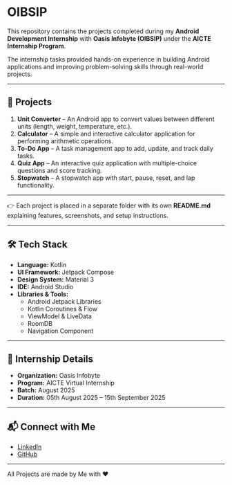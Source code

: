 # OIBSIP
This repository contains the projects completed during my **Android Development Internship** with **Oasis Infobyte (OIBSIP)** under the **AICTE Internship Program**.  

The internship tasks provided hands-on experience in building Android applications and improving problem-solving skills through real-world projects.  

---

## 🚀 Projects  

1. **Unit Converter** – An Android app to convert values between different units (length, weight, temperature, etc.).  
2. **Calculator** – A simple and interactive calculator application for performing arithmetic operations.  
3. **To-Do App** – A task management app to add, update, and track daily tasks.  
4. **Quiz App** – An interactive quiz application with multiple-choice questions and score tracking.  
5. **Stopwatch** – A stopwatch app with start, pause, reset, and lap functionality.  

---

👉 Each project is placed in a separate folder with its own **README.md** explaining features, screenshots, and setup instructions.  

---

## 🛠️ Tech Stack  

- **Language:** Kotlin  
- **UI Framework:** Jetpack Compose  
- **Design System:** Material 3
- **IDE:** Android Studio  
- **Libraries & Tools:**  
  - Android Jetpack Libraries  
  - Kotlin Coroutines & Flow
  - ViewModel & LiveData
  - RoomDB
  - Navigation Component

---

## 📌 Internship Details  

- **Organization:** Oasis Infobyte  
- **Program:** AICTE Virtual Internship  
- **Batch:** August 2025  
- **Duration:** 05th August 2025 – 15th September 2025  

---

## 📬 Connect with Me  

- [LinkedIn](https://www.linkedin.com/in/bhavin-viramgama/)
- [GitHub](https://github.com/Bhavin-Viramgama)

---
All Projects are made by Me with ❤️
